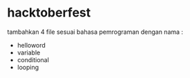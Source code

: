 # hacktoberfest
tambahkan 4 file sesuai bahasa pemrograman dengan nama : 
 <ul>
    <li>helloword</li>
    <li>variable</li>
    <li>conditional</li>
    <li>looping</li>
  </ul>

